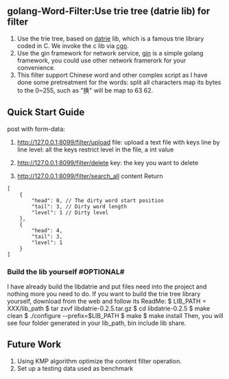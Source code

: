 ## golang-Word-Filter:Use trie tree (datrie lib) for filter

1. Use the trie tree, based on [datrie](https://linux.thai.net/~thep/datrie/datrie.html) lib, which is a famous trie library coded in C. We invoke the c lib via [cgo](https://golang.org/cmd/cgo/). 
2. Use the gin framework for network service, [gin](https://github.com/gin-gonic/gin) is a simple golang framework, you could use other network framerork for your convenience.
3. This filter support Chinese word and other complex script as I have done some pretreatment for the words: split all characters map its bytes to the 0~255, such as "换" will be map to 63 62.


## Quick Start Guide
post with form-data:
1. http://127.0.0.1:8099/filter/upload
file: upload a text file with keys line by line
level: all the keys restrict level in the file, a int value

2. http://127.0.0.1:8099/filter/delete
key: the key you want to delete

3. http://127.0.0.1:8099/filter/search_all
content
Return
```
[
    {
        "head": 0, // The dirty word start position
        "tail": 3, // Dirty word length
        "level": 1 // Dirty level
    },
    {
        "head": 4,
        "tail": 3,
        "level": 1
    }
]
```

### Build the lib yourself #OPTIONAL#
I have already build the libdatrie and put files need into the project and nothing more you need to do. If you want to build the trie tree library yourself, download from the web and follow its ReadMe:
$ LIB_PATH = XXX/lib_path
$ tar zxvf libdatrie-0.2.5.tar.gz
$ cd libdatrie-0.2.5
$ make clean
$ ./configure --prefix=$LIB_PATH
$ make
$ make install
Then, you will see four folder generated in your lib_path, bin include lib share.



## Future Work
1. Using KMP algorithm optimize the content filter operation.
2. Set up a testing data used as benchmark 